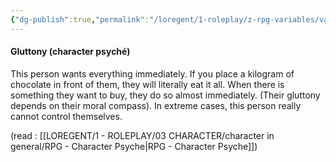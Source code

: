```yaml
---
{"dg-publish":true,"permalink":"/loregent/1-roleplay/z-rpg-variables/variables-character/variables-character-psyche/gluttony/"}
---
```


#### Gluttony (character psyché)

This person wants everything immediately. If you place a kilogram of chocolate in front of them, they will literally eat it all. When there is something they want to buy, they do so almost immediately. (Their gluttony depends on their moral compass). In extreme cases, this person really cannot control themselves.

(read : [[LOREGENT/1 - ROLEPLAY/03 CHARACTER/character in general/RPG - Character Psyche\|RPG - Character Psyche]])
